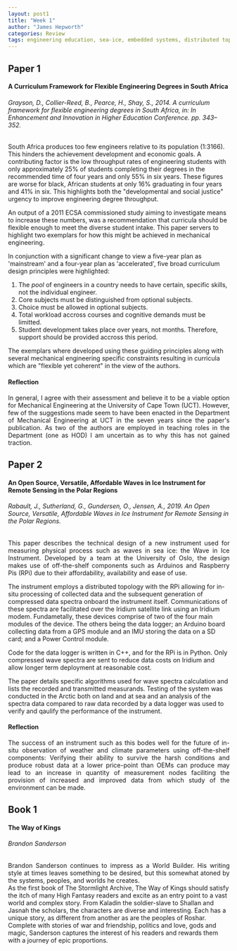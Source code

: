 ```yaml
---
layout: post1
title: "Week 1"
author: "James Hepworth"
categories: Review
tags: engineering education, sea-ice, embedded systems, distributed topology, fantasy, sanderson
---
```


## Paper 1
#### A Curriculum Framework for Flexible Engineering Degrees in South Africa
###### Grayson, D., Collier-Reed, B., Pearce, H., Shay, S., 2014. A curriculum framework for flexible engineering degrees in South Africa, in: In Enhancement and Innovation in Higher Education Conference. pp. 343–352.


South Africa produces too few engineers relative to its population (1:3166). This hinders the achievement development and economic goals. A contributing factor is the low throughput rates of engineering students with only approximately 25% of students completing their degrees in the recommended time of four years and only 55% in six years. These figures are worse for black, African students at only 16% graduating in four years and 41% in six. This highlights both the "developmental and social justice" urgency to improve engineering degree throughput.

An output of a 2011 ECSA commissioned study aiming to investigate means to increase these numbers, was a recommendation that curricula should be flexible enough to meet the diverse student intake. This paper servers to highlight two exemplars for how this might be achieved in mechanical engineering.

In conjunction with a significant change to view a five-year plan as 'mainstream' and a four-year plan as 'accelerated', five broad curriculum design principles were highlighted: 
1. The *pool* of engineers in a country needs to have certain, specific skills, not the individual engineer.
2. Core subjects must be distinguished from optional subjects.
3. Choice must be allowed in optional subjects.
4. Total workload accross courses and cognitive demands must be limitted.
5. Student development takes place over years, not months. Therefore, support should be provided accross this period.

The exemplars where developed using these guiding principles along with several mechanical engineering specific constraints resulting in curricula which are "flexible yet coherent" in the view of the authors. 

#### Reflection
<div style = "text-align: justify;
  text-indent: 0em;
  text-justify: inter-word;">
  In general, I agree with their assessment and believe it to be a viable option for Mechanical Engineering at the University of Cape Town (UCT). However, few of the suggestions made seem to have been enacted in the Department of Mechanical Engineering at UCT in the seven years since the paper's publication. As two of the authors are employed in teaching roles in the Department (one as HOD) I am uncertain as to why this has not gained traction.
</div>

## Paper 2
#### An Open Source, Versatile, Affordable Waves in Ice Instrument for Remote Sensing in the Polar Regions
###### Rabault, J., Sutherland, G., Gundersen, O., Jensen, A., 2019. An Open Source, Versatile, Affordable Waves in Ice Instrument for Remote Sensing in the Polar Regions.

<div style = "text-align: justify;
  text-indent: 0em;
  text-justify: inter-word;">
  This paper describes the technical design of a new instrument used for measuring physical process such as waves in sea ice: the Wave in Ice Instrument. Developed by a team at the University of Oslo, the design makes use of off-the-shelf components such as Arduinos and Raspberry Pis (RPi) due to their affordability, availability and ease of use.
</div>

The instrument employs a distributed topology with the RPi allowing for in-situ processing of collected data and the subsequent generation of compressed data spectra onboard the instrument itself. Communications of these spectra are facilitated over the Iridium satellite link using an Iridium modem. Fundametally, these devices comprise of two of the four main modules of the device. The others being the data logger; an Arduino board collecting data from a GPS module and an IMU storing the data on a SD card; and a Power Control module.

Code for the data logger is written in C++, and for the RPi is in Python. Only compressed wave spectra are sent to reduce data costs on Iridium and allow longer term deployment at reasonable cost.

The paper details specific algorithms used for wave spectra calculation and lists the recorded and transmitted measurands. Testing of the system was conducted in the Arctic both on land and at sea and an analysis of the spectra data compared to raw data recorded by a data logger was used to verify and qaulify the performance of the instrument.  

#### Reflection
<div style = "text-align: justify;
  text-indent: 0em;
  text-justify: inter-word;">
  The success of an instrument such as this bodes well for the future of in-situ observation of weather and climate parameters using off-the-shelf components: Verifying their ability to survive the harsh conditions and produce robust data at a lower price-point than OEMs can produce may lead to an increase in quantity of measurement nodes faciliting the provision of increased and improved data from which study of the environment can be made.
</div>

## Book 1
#### The Way of Kings
###### Brandon Sanderson
<div style = "text-align: justify;
  text-indent: 0em;
  text-justify: inter-word;">
  Brandon Sanderson continues to impress as a World Builder. His writing style at times leaves something to be desired, but this somewhat atoned by the systems, peoples, and worlds he creates. 
</div>
As the first book of The Stormlight Archive, The Way of Kings should satisfy the itch of many High Fantasy readers and excite as an entry point to a vast world and complex story. From Kaladin the soldier-slave to Shallan and Jasnah the scholars, the characters are diverse and interesting. Each has a unique story, as different from another as are the peoples of Roshar. Complete with stories of war and friendship, politics and love, gods and magic, Sanderson captures the interest of his readers and rewards them with a journey of epic proportions.